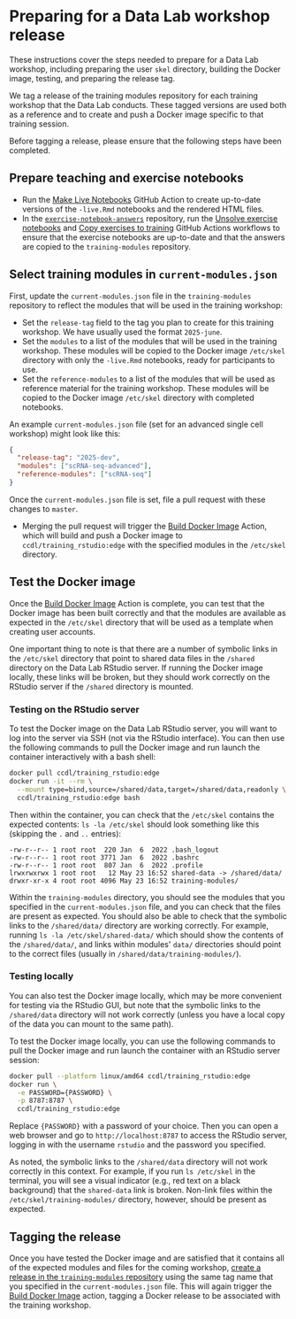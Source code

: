 # Preparing for a Data Lab workshop release

These instructions cover the steps needed to prepare for a Data Lab workshop, including preparing the user `skel` directory, building the Docker image, testing, and preparing the release tag.

We tag a release of the training modules repository for each training workshop that the Data Lab conducts.
These tagged versions are used both as a reference and to create and push a Docker image specific to that training session.

Before tagging a release, please ensure that the following steps have been completed.

## Prepare teaching and exercise notebooks

- Run the [Make Live Notebooks](https://github.com/AlexsLemonade/training-modules/actions/workflows/make-live.yml) GitHub Action to create up-to-date versions of the  `-live.Rmd` notebooks and the rendered HTML files.
- In the [`exercise-notebook-answers`](https://github.com/AlexsLemonade/exercise-notebook-answers) repository, run the [Unsolve exercise notebooks](https://github.com/AlexsLemonade/exercise-notebook-answers/actions/workflows/unsolve.yml) and [Copy exercises to training](https://github.com/AlexsLemonade/exercise-notebook-answers/actions/workflows/exercises-to-training.yml) GitHub Actions workflows to ensure that the exercise notebooks are up-to-date and that the answers are copied to the `training-modules` repository.

## Select training modules in `current-modules.json`

First, update the `current-modules.json` file in the `training-modules` repository to reflect the modules that will be used in the training workshop:
  - Set the `release-tag` field to the tag you plan to create for this training workshop.
    We have usually used the format `2025-june`.
  - Set the `modules` to a list of the modules that will be used in the training workshop.
    These modules will be copied to the Docker image `/etc/skel` directory with only the `-live.Rmd` notebooks, ready for participants to use.
  - Set the `reference-modules` to a list of the modules that will be used as reference material for the training workshop.
    These modules will be copied to the Docker image `/etc/skel` directory with completed notebooks.

An example `current-modules.json` file (set for an advanced single cell workshop) might look like this:

```json
{
  "release-tag": "2025-dev",
  "modules": ["scRNA-seq-advanced"],
  "reference-modules": ["scRNA-seq"]
}
```

Once the `current-modules.json` file is set, file a pull request with these changes to `master`.
  - Merging the pull request will trigger the [Build Docker Image](https://github.com/AlexsLemonade/training-modules/actions/workflows/build-docker.yml) Action, which will build and push a Docker image to `ccdl/training_rstudio:edge` with the specified modules in the `/etc/skel` directory.

## Test the Docker image

Once the [Build Docker Image](https://github.com/AlexsLemonade/training-modules/actions/workflows/build-docker.yml) Action is complete, you can test that the Docker image has been built correctly and that the modules are available as expected in the `/etc/skel` directory that will be used as a template when creating user accounts.

One important thing to note is that there are a number of symbolic links in the `/etc/skel` directory that point to shared data files in the `/shared` directory on the Data Lab RStudio server.
If running the Docker image locally, these links will be broken, but they should work correctly on the RStudio server if the `/shared` directory is mounted.

### Testing on the RStudio server

To test the Docker image on the Data Lab RStudio server, you will want to log into the server via SSH (not via the RStudio interface).
You can then use the following commands to pull the Docker image and run launch the container interactively with a bash shell:

```bash
docker pull ccdl/training_rstudio:edge
docker run -it --rm \
  --mount type=bind,source=/shared/data,target=/shared/data,readonly \
  ccdl/training_rstudio:edge bash
```

Then within the container, you can check that the `/etc/skel` contains the expected contents: `ls -la /etc/skel` should look something like this (skipping the `.` and `..` entries):

```
-rw-r--r-- 1 root root  220 Jan  6  2022 .bash_logout
-rw-r--r-- 1 root root 3771 Jan  6  2022 .bashrc
-rw-r--r-- 1 root root  807 Jan  6  2022 .profile
lrwxrwxrwx 1 root root   12 May 23 16:52 shared-data -> /shared/data/
drwxr-xr-x 4 root root 4096 May 23 16:52 training-modules/
```

Within the `training-modules` directory, you should see the modules that you specified in the `current-modules.json` file, and you can check that the files are present as expected.
You should also be able to check that the symbolic links to the `/shared/data/` directory are working correctly.
For example, running `ls -la /etc/skel/shared-data/` which should show the contents of the `/shared/data/`, and links within modules' `data/` directories should point to the correct files (usually in `/shared/data/training-modules/`).

### Testing locally

You can also test the Docker image locally, which may be more convenient for testing via the RStudio GUI, but note that the symbolic links to the `/shared/data` directory will not work correctly (unless you have a local copy of the data you can mount to the same path).

To test the Docker image locally, you can use the following commands to pull the Docker image and run launch the container with an RStudio server session:

```bash
docker pull --platform linux/amd64 ccdl/training_rstudio:edge
docker run \
  -e PASSWORD={PASSWORD} \
  -p 8787:8787 \
  ccdl/training_rstudio:edge
```

Replace `{PASSWORD}` with a password of your choice.
Then you can open a web browser and go to `http://localhost:8787` to access the RStudio server, logging in with the username `rstudio` and the password you specified.

As noted, the symbolic links to the `/shared/data` directory will not work correctly in this context.
For example, if you run `ls /etc/skel` in the terminal, you will see a visual indicator (e.g., red text on a black background) that the `shared-data` link is broken.
Non-link files within the `/etc/skel/training-modules/` directory, however, should be present as expected.

## Tagging the release

Once you have tested the Docker image and are satisfied that it contains all of the expected modules and files for the coming workshop, [create a release in the `training-modules` repository](https://github.com/AlexsLemonade/training-modules/releases) using the same tag name that you specified in the `current-modules.json` file.
This will again trigger the [Build Docker Image](https://github.com/AlexsLemonade/training-modules/actions/workflows/build-docker.yml) action, tagging a Docker release to be associated with the training workshop.
